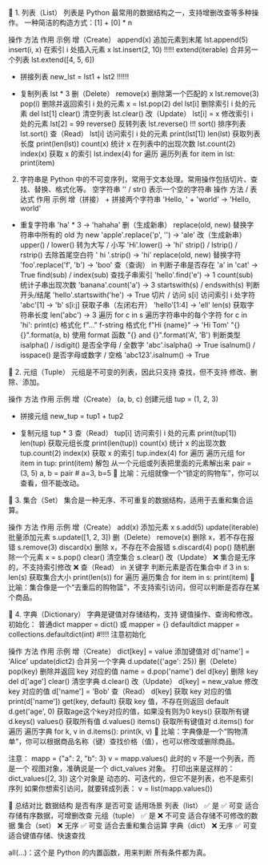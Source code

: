 📌 1. 列表（List）
列表是 Python 最常用的数据结构之一，支持增删改查等多种操作。
一种简洁的构造方式：[1] + [0] * n 

操作	方法	作用	示例
增（Create）	append(x)	追加元素到末尾	lst.append(5)
insert(i, x)	在索引 i 处插入元素 x	lst.insert(2, 10)          !!!!!
extend(iterable)	合并另一个列表	lst.extend([4, 5, 6])
+	拼接列表	new_lst = lst1 + lst2                               !!!!!!
*	复制列表	lst * 3
删（Delete）	remove(x)	删除第一个匹配的 x	lst.remove(3)
pop(i)	删除并返回索引 i 处的元素	x = lst.pop(2)
del lst[i]	删除索引 i 处的元素	del lst[1]
clear()	清空列表	lst.clear()
改（Update）	lst[i] = x	修改索引 i 处的元素	lst[2] = 99
reverse()	反转列表	lst.reverse()                       !!!
sort()	排序列表	lst.sort()
查（Read）	lst[i]	访问索引 i 处的元素	print(lst[1])
len(lst)	获取列表长度	print(len(lst))
count(x)	统计 x 在列表中的出现次数	lst.count(2)
index(x)	获取 x 的索引	lst.index(4)
for 遍历	遍历列表	for item in lst: print(item)

2. 字符串是
 Python 中的不可变序列，常用于文本处理。常用操作包括切片、查找、替换、格式化等。
 空字符串	'' / str()	表示一个空的字符串
操作	方法 / 表达式	作用	示例
增（拼接）	+	拼接两个字符串	'Hello, ' + 'world' → 'Hello, world'
*	重复字符串	'ha' * 3 → 'hahaha'
删（生成新串）	replace(old, new)	替换字符串中所有的 old 为 new	'apple'.replace('p', '') → 'ale'
改（生成新串）	upper() / lower()	转为大写 / 小写	'Hi'.lower() → 'hi'
strip() / lstrip() / rstrip()	去除首尾空白符	' hi '.strip() → 'hi'
replace(old, new)	替换字符	'foo'.replace('f', 'b') → 'boo'
查（查询）	in	判断子串是否存在	'a' in 'cat' → True
find(sub) / index(sub)	查找子串索引	'hello'.find('e') → 1
count(sub)	统计子串出现次数	'banana'.count('a') → 3
startswith(s) / endswith(s)	判断开头/结尾	'hello'.startswith('he') → True
切片 / 访问	s[i]	访问索引 i 处字符	'abc'[1] → 'b'
s[i:j]	获取子串（左闭右开）	'hello'[1:4] → 'ell'
len(s)	获取字符串长度	len('abc') → 3
遍历	for c in s	遍历字符串中的每个字符	for c in 'hi': print(c)
格式化	f"..."	f-string 格式化	f"Hi {name}" → 'Hi Tom'
"{} {}".format(a, b)	使用 format 函数	"{} and {}".format('A', 'B')
判断类型	isalpha() / isdigit()	是否全字母 / 全数字	'abc'.isalpha() → True
isalnum() / isspace()	是否字母或数字 / 空格	'abc123'.isalnum() → True


📌 2. 元组（Tuple）
元组是不可变的列表，因此只支持 查找，但不支持 修改、删除、添加。

操作	方法	作用	示例
增（Create）	(a, b, c)	创建元组	tup = (1, 2, 3)
+	拼接元组	new_tup = tup1 + tup2
*	复制元组	tup * 3
查（Read）	tup[i]	访问索引 i 处的元素	print(tup[1])
len(tup)	获取元组长度	print(len(tup))
count(x)	统计 x 的出现次数	tup.count(2)
index(x)	获取 x 的索引	tup.index(4)
for 遍历	遍历元组	for item in tup: print(item)
解包  从一个元组或列表把里面的元素解出来   pair = (3, 5)  a, b = pair  # a=3, b=5
🔹 比喻：元组就像一个“锁定的购物车”，你可以查看，但不能改动。

📌 3. 集合（Set）
集合是一种无序、不可重复的数据结构，适用于去重和集合运算。

操作	方法	作用	示例
增（Create）	add(x)	添加元素 x	s.add(5)
update(iterable)	批量添加元素	s.update([1, 2, 3])
删（Delete）	remove(x)	删除 x，若不存在报错	s.remove(3)
discard(x)	删除 x，不存在不会报错	s.discard(4)
pop()	随机删除一个元素	x = s.pop()
clear()	清空集合	s.clear()
改（Update）	❌	集合是无序的，不支持索引修改	❌
查（Read）	in 关键字	判断元素是否在集合中	if 3 in s:
len(s)	获取集合大小	print(len(s))
for 遍历	遍历集合	for item in s: print(item)
🔹 比喻：集合像是一个“去重后的购物篮”，不支持索引访问，但可以判断是否存在某个商品。

📌 4. 字典（Dictionary）
字典是键值对存储结构，支持 键值操作、查询和修改。
初始化：
普通dict  mapper = dict() 或 mapper = {}
defaultdict  mapper = collections.defaultdict(int) #!!!! 注意初始化  

操作	方法	作用	示例
增（Create）	dict[key] = value	添加键值对	d['name'] = 'Alice'
update(dict2)	合并另一个字典	d.update({'age': 25})
删（Delete）	pop(key)	删除并返回 key 对应的值	name = d.pop('name')
del d[key]	删除 key	del d['age']
clear()	清空字典	d.clear()
改（Update）	d[key] = new_value	修改 key 对应的值	d['name'] = 'Bob'
查（Read）	d[key]	获取 key 对应的值	print(d['name'])
get(key, default)	获取 key 值，不存在则返回 default	d.get('age', 0) 获取age这个key对应的值，如果没有则为0
keys()	获取所有键	d.keys()
values()	获取所有值	d.values()
items()	获取所有键值对	d.items()
for 遍历	遍历字典	for k, v in d.items(): print(k, v)
🔹 比喻：字典像是一个“购物清单”，你可以根据商品名称（键）查找价格（值），也可以修改或删除商品。

注意：
mapp = {"a": 2, "b": 3}
v = mapp.values() 此时的 v 不是一个列表，而是一个 视图对象，准确说是一个 dict_values 对象。
打印出来是这样的：dict_values([2, 3]) 这个对象是 动态的、可迭代的，但它不是列表，也不是索引序列  如果你想索引访问，就要转成列表：
v = list(mapp.values())


📌 总结对比
数据结构	是否有序	是否可变	适用场景
列表（list）	✅ 是	✅ 可变	适合存储有序数据，可增删改查
元组（tuple）	✅ 是	❌ 不可变	适合存储不可修改的数据
集合（set）	❌ 无序	✅ 可变	适合去重和集合运算
字典（dict）	❌ 无序	✅ 可变	适合键值存储、快速查找


all(...)：这个是 Python 的内置函数，用来判断 所有条件都为真。